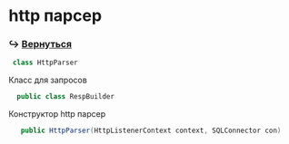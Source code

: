 # http парсер
### :arrow_right_hook: [**Вернуться**](https://github.com/Sekfiser/Client-Server-Project/wiki/Документация-классов-методов)
```C#
 class HttpParser
```
Класс для запросов
```C#
  public class RespBuilder
```
Конструктор http парсер
```C#
   public HttpParser(HttpListenerContext context, SQLConnector con)
```

